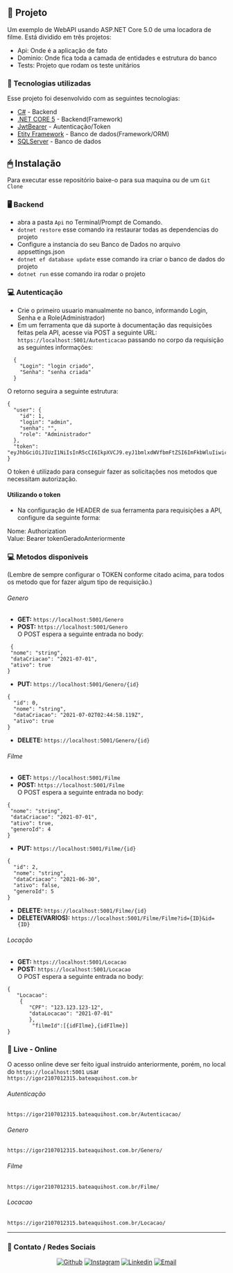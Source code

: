 ## 📝 Projeto
Um exemplo de WebAPI usando ASP.NET Core 5.0 de uma locadora de filme. Está dividido em três projetos:
- Api: Onde é a aplicação de fato
- Dominio: Onde fica toda a camada de entidades e estrutura do banco 
- Tests: Projeto que rodam os teste unitários

### 🚀 Tecnologias utilizadas
Esse projeto foi desenvolvido com as seguintes tecnologias:
- [C#](https://docs.microsoft.com/pt-br/dotnet/csharp/) - Backend
- [.NET CORE 5](https://docs.microsoft.com/pt-br/aspnet/core/?view=aspnetcore-5.0) - Backend(Framework)
- [JwtBearer](https://docs.microsoft.com/pt-br/dotnet/api/microsoft.aspnetcore.authentication.jwtbearer?view=aspnetcore-5.0) - Autenticação/Token
- [Etity Framework](https://docs.microsoft.com/pt-br/ef/) - Banco de dados(Framework/ORM)
- [SQLServer](https://docs.microsoft.com/pt-br/sql/sql-server/?view=sql-server-ver15) - Banco de dados

## 🖱 Instalação 

Para executar esse repositório baixe-o para sua maquina ou de um `Git Clone`

### 🖥 Backend 

- abra a pasta `Api` no Terminal/Prompt de Comando.
- `dotnet restore` esse comando ira restaurar todas as dependencias do projeto
- Configure a instancia do seu Banco de Dados no arquivo appsettings.json
- `dotnet ef database update` esse comando ira criar o banco de dados do projeto
- `dotnet run` esse comando ira rodar o projeto

### 💻 Autenticação

- Crie o primeiro usuario manualmente no banco, informando Login, Senha e a Role(Administrador)
- Em um ferramenta que dá suporte à documentação das requisições feitas pela API, acesse via POST a seguinte URL: `https://localhost:5001/Autenticacao` passando no corpo da requisição as seguintes informações:

```
  {
    "Login": "login criado",
    "Senha": "senha criada"
  }
```
O retorno seguira a seguinte estrutura:
```
{
  "user": {
    "id": 1,
    "login": "admin",
    "senha": "",
    "role": "Administrador"
  },
  "token": "eyJhbGciOiJIUzI1NiIsInR5cCI6IkpXVCJ9.eyJ1bmlxdWVfbmFtZSI6ImFkbWluIiwicm9sZSI6IkFkbWluaXN0cmFkb3IiLCJuYmYiOjE2MjUxODMyNTEsImV4cCI6MTYyNTE5MDQ1MSwiaWF0IjoxNjI1MTgzMjUxfQ.zMg8qZE5wrM101_OfVW8LLBBKUyzsZKjEt3nk8525Uw"
}
```
O token é utilizado para conseguir fazer as solicitações nos metodos que necessitam autorização.

#### Utilizando o token
- Na configuração de HEADER de sua ferramenta para requisições a API, configure da seguinte forma:

 Nome: Authorization  
 Value: Bearer tokenGeradoAnteriormente
 
 ### 💻 Metodos disponiveis
 (Lembre de sempre configurar o TOKEN conforme citado acima, para todos os metodo que for fazer algum tipo de requisição.)  
 
 ###### Genero
 - **GET:** `https://localhost:5001/Genero`
 - **POST:** `https://localhost:5001/Genero`  
 O POST espera a seguinte entrada no body:  
 ```
  {
  "nome": "string",
  "dataCriacao": "2021-07-01",
  "ativo": true
}
```
- **PUT:** `https://localhost:5001/Genero/{id}`  
```
{
  "id": 0,
  "nome": "string",
  "dataCriacao": "2021-07-02T02:44:58.119Z",
  "ativo": true
}
```
- **DELETE:** `https://localhost:5001/Genero/{id}`

###### Filme
 - **GET:** `https://localhost:5001/Filme`
 - **POST:** `https://localhost:5001/Filme`  
 O POST espera a seguinte entrada no body:  
 ```
{
  "nome": "string",
  "dataCriacao": "2021-07-01",
  "ativo": true,
  "generoId": 4
}
```
- **PUT:** `https://localhost:5001/Filme/{id}`  
```
{
  "id": 2,
  "nome": "string",
  "dataCriacao": "2021-06-30",
  "ativo": false,
  "generoId": 5
}
```
- **DELETE:** `https://localhost:5001/Filme/{id}`
- **DELETE(VARIOS):** `https://localhost:5001/Filme/Filme?id={ID}&id={ID}`

###### Locação
 - **GET:** `https://localhost:5001/Locacao`
 - **POST:** `https://localhost:5001/Locacao`  
 O POST espera a seguinte entrada no body:  
 ```
{
	"Locacao":
	 {
		"CPF": "123.123.123-12",
		"dataLocacao": "2021-07-01"
		},
		 "filmeId":[{idFIlme},{idFIlme}]
}
```
 ### 🚀 Live - Online
 O acesso online deve ser feito igual instruido anteriormente, porém, no local do  `https://localhost:5001` usar  `https://igor2107012315.bateaquihost.com.br`
###### Autenticação
`https://igor2107012315.bateaquihost.com.br/Autenticacao/`
###### Genero
`https://igor2107012315.bateaquihost.com.br/Genero/`
###### Filme
`https://igor2107012315.bateaquihost.com.br/Filme/`
###### Locacao
`https://igor2107012315.bateaquihost.com.br/Locacao/`
<hr>

### 📱 Contato / Redes Sociais 

<p align="center">
   <a href="https://github.com/igormarcante" target="_blank" >
    <img alt="Github" src="https://img.shields.io/badge/Github--%23F8952D?style=social&logo=github"></a> 
  
  <a href="https://instagram.com/igormarcante" target="_blank" >
    <img alt="Instagram" src="https://img.shields.io/badge/Instagram--%23F8952D?style=social&logo=instagram"></a> 
  
  <a href="https://www.linkedin.com/in/igor-marcante-85ab1190/" target="_blank" >
    <img alt="Linkedin" src="https://img.shields.io/badge/Linkedin--%23F8952D?style=social&logo=linkedin"></a> 
  
  <a href="mailto:igormarcante@gmail.com" target="_blank" >
    <img alt="Email" src="https://img.shields.io/badge/Email--%23F8952D?style=social&logo=gmail"></a> 
</p>

